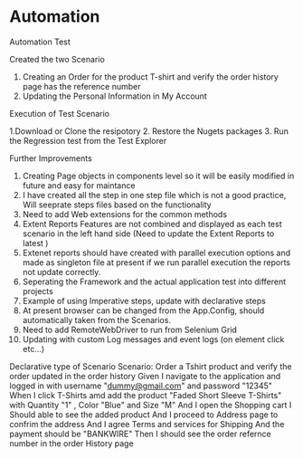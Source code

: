 # Automation
Automation Test

Created the two Scenario
1. Creating an Order for the product T-shirt and verify the order history page has the reference number
2. Updating the Personal Information in My Account


Execution of Test Scenario

1.Download or Clone the resipotory
2. Restore the Nugets packages
3. Run the Regression test from the Test Explorer

Further Improvements
1. Creating Page objects in components level so it will be easily modified in future and easy for maintance
2. I have created all the step in one step file which is not a good practice, Will seeprate steps files based on the functionality
3. Need to add Web extensions for the common methods
4. Extent Reports Features are not combined and displayed as each test scenario in the left hand side (Need to update the Extent Reports to latest )
5. Extenet reports should have created with parallel execution options and made as singleton file at present if we run parallel execution the reports not update correctly. 
6. Seperating the Framework and the actual application test into different projects
7. Example of using Imperative steps, update with declarative steps
8. At present browser can be changed from the App.Config, should automatically taken from the Scenarios. 
9. Need to add RemoteWebDriver to run from Selenium Grid
10. Updating with custom Log messages and event logs (on element click etc...)



Declarative type of Scenario
Scenario: Order a Tshirt product and verify the order updated in the order history 
Given I navigate to the application and logged in with username "dummy@gmail.com" and password "12345"
When I click T-Shirts amd add the product "Faded Short Sleeve T-Shirts" with Quantity "1" , Color "Blue" and Size "M"
And I open the Shopping cart I Should able to see the added product 
And I proceed to Address page to confrim the address
And I agree Terms and services for Shipping
And the payment should be "BANKWIRE"
Then I should see the order refernce number in the order History page
